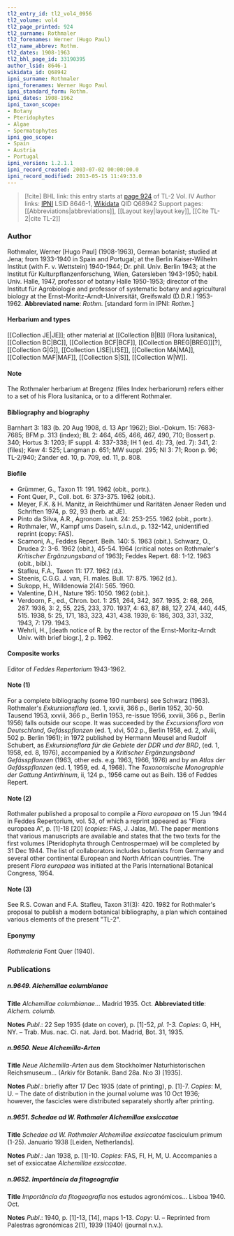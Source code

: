 ```yaml
---
tl2_entry_id: tl2_vol4_0956
tl2_volume: vol4
tl2_page_printed: 924
tl2_surname: Rothmaler
tl2_forenames: Werner (Hugo Paul)
tl2_name_abbrev: Rothm.
tl2_dates: 1908-1963
tl2_bhl_page_id: 33190395
author_lsid: 8646-1
wikidata_id: Q68942
ipni_surname: Rothmaler
ipni_forenames: Werner Hugo Paul
ipni_standard_form: Rothm.
ipni_dates: 1908-1962
ipni_taxon_scope: 
- Botany
- Pteridophytes
- Algae
- Spermatophytes
ipni_geo_scope: 
- Spain
- Austria
- Portugal
ipni_version: 1.2.1.1
ipni_record_created: 2003-07-02 00:00:00.0
ipni_record_modified: 2013-05-15 11:49:33.0
---
```


> [!cite] BHL link: this entry starts at [page 924](https://www.biodiversitylibrary.org/page/33190395) of TL-2 Vol. IV
> Author links: [IPNI](https://www.ipni.org/a/8646-1) LSID 8646-1, [Wikidata](https://www.wikidata.org/wiki/Q68942) QID Q68942
> Support pages: [[Abbreviations|abbreviations]], [[Layout key|layout key]], [[Cite TL-2|cite TL-2]]

### Author

Rothmaler, Werner \[Hugo Paul\] (1908-1963), German botanist; studied at Jena; from 1933-1940 in Spain and Portugal; at the Berlin Kaiser-Wilhelm Institut (with F. v. Wettstein) 1940-1944; Dr. phil. Univ. Berlin 1943; at the Institut für Kulturpflanzenforschung, Wien, Gatersleben 1943-1950; habil. Univ. Halle, 1947, professor of botany Halle 1950-1953; director of the Institut für Agrobiologie and professor of systematic botany and agricultural biology at the Ernst-Moritz-Arndt-Universität, Greifswald (D.D.R.) 1953-1962. 
**Abbreviated name**: *Rothm.* \[standard form in IPNI: *Rothm.*\]

#### Herbarium and types

[[Collection JE|JE]]; other material at [[Collection B|B]] (Flora lusitanica), [[Collection BC|BC]], [[Collection BCF|BCF]], [[Collection BREG|BREG]]\[?\], [[Collection G|G]], [[Collection LISE|LISE]], [[Collection MA|MA]], [[Collection MAF|MAF]], [[Collection S|S]], [[Collection W|W]].

#### Note

The Rothmaler herbarium at Bregenz (files Index herbariorum) refers either to a set of his Flora lusitanica, or to a different Rothmaler.

#### Bibliography and biography

Barnhart 3: 183 (b. 20 Aug 1908, d. 13 Apr 1962); Biol.-Dokum. 15: 7683-7685; BFM p. 313 (index); BL 2: 464, 465, 466, 467, 490, 710; Bossert p. 340; Hortus 3: 1203; IF suppl. 4: 337-338; IH 1 (ed. 4): 73, (ed. 7): 341, 2: (files); Kew 4: 525; Langman p. 651; MW suppl. 295; NI 3: 71; Roon p. 96; TL-2/940; Zander ed. 10, p. 709, ed. 11, p. 808.

#### Biofile

- Grümmer, G., Taxon 11: 191. 1962 (obit., portr.).
- Font Quer, P., Coll. bot. 6: 373-375. 1962 (obit.).
- Meyer, F.K. & H. Manitz, *in* Reichthümer und Raritäten Jenaer Reden und Schriften 1974, p. 92, 93 (herb. at JE).
- Pinto da Silva, A.R., Agronom. lusit. 24: 253-255. 1962 (obit., portr.).
- Rothmaler, W., Kampf ums Dasein, s.l.n.d., p. 132-142, unidentified reprint (copy: FAS).
- Scamoni, A., Feddes Repert. Beih. 140: 5. 1963 (obit.). Schwarz, O., Drudea 2: 3-6. 1962 (obit.), 45-54. 1964 (critical notes on Rothmaler's *Kritischer Ergänzungsband* of 1963); Feddes Repert. 68: 1-12. 1963 (obit., bibl.).
- Stafleu, F.A., Taxon 11: 177. 1962 (d.).
- Steenis, C.G.G. J. van, Fl. males. Bull. 17: 875. 1962 (d.).
- Sukopp, H., Willdenowia 2(4): 565. 1960.
- Valentine, D.H., Nature 195: 1050. 1962 (obit.).
- Verdoorn, F., ed., Chron. bot. 1: 251, 264, 342, 367. 1935, 2: 68, 266, 267. 1936, 3: 2, 55, 225, 233, 370. 1937, 4: 63, 87, 88, 127, 274, 440, 445, 515. 1938, 5: 25, 171, 183, 323, 431, 438. 1939, 6: 186, 303, 331, 332, 1943, 7: 179. 1943.
- Wehrli, H., \[death notice of R. by the rector of the Ernst-Moritz-Arndt Univ. with brief biogr.\], 2 p. 1962.

#### Composite works

Editor of *Feddes Repertorium* 1943-1962.

#### Note (1)

For a complete bibliography (some 190 numbers) see Schwarz (1963). Rothmaler's *Exkursionsflora* (ed. 1, xxviii, 366 p., Berlin 1952, 30-50. Tausend 1953, xxviii, 366 p., Berlin 1953, re-issue 1956, xxviii, 366 p., Berlin 1956) falls outside our scope. It was succeeded by the *Excursionsflora von Deutschland, Gefässpflanzen* (ed. 1, xlvi, 502 p., Berlin 1958, ed. 2, xlviii, 502 p. Berlin 1961); in 1972 published by Hermann Meusel and Rudolf Schubert, as *Exkursionsflora für die Gebiete der DDR und der BRD*, (ed. 1, 1958, ed. 8, 1976), accompanied by a *Kritischer Ergänzungsband Gefässpflanzen* (1963, other eds. e.g. 1963, 1966, 1976) and by an *Atlas der Gefässpflanzen* (ed. 1, 1959, ed. 4, 1968). The *Taxonomische Monographie der Gattung Antirrhinum*, ii, 124 p., 1956 came out as Beih. 136 of Feddes Repert.

#### Note (2)

Rothmaler published a proposal to compile a *Flora europaea* on 15 Jun 1944 in Feddes Repertorium, vol. 53, of which a reprint appeared as "Flora europaea A", p. \[1\]-18 \[20\] (*copies*: FAS, J. Jalas, M). The paper mentions that various manuscripts are available and states that the two texts for the first volumes (Pteridophyta through Centrospermae) will be completed by 31 Dec 1944. The list of collaborators includes botanists from Germany and several other continental European and North African countries. The present *Flora europaea* was initiated at the Paris International Botanical Congress, 1954.

#### Note (3)

See R.S. Cowan and F.A. Stafleu, Taxon 31(3): 420. 1982 for Rothmaler's proposal to publish a modern botanical bibliography, a plan which contained various elements of the present "TL-2".

#### Eponymy

*Rothmaleria* Font Quer (1940).

### Publications

##### n.9649. Alchemillae columbianae

**Title**
*Alchemillae columbianae*... Madrid 1935. Oct.
**Abbreviated title**: *Alchem. columb.*

**Notes**
*Publ*.: 22 Sep 1935 (date on cover), p. \[1\]-52, *pl. 1-3. Copies*: G, HH, NY. – Trab. Mus. nac. Ci. nat. Jard. bot. Madrid, Bot. 31, 1935.

##### n.9650. Neue Alchemilla-Arten

**Title**
*Neue Alchemilla-Arten* aus dem Stockholmer Naturhistorischen Reichsmuseum... (Arkiv för Botanik. Band 28a. N:o 3) \[1935\].

**Notes**
*Publ*.: briefly after 17 Dec 1935 (date of printing), p. \[1\]-7. *Copies*: M, U. – The date of distribution in the journal volume was 10 Oct 1936; however, the fascicles were distributed separately shortly after printing.

##### n.9651. Schedae ad W. Rothmaler Alchemillae exsiccatae

**Title**
*Schedae ad W. Rothmaler Alchemillae exsiccatae* fasciculum primum (1-25). Januario 1938 \[Leiden, Netherlands\].

**Notes**
*Publ*.: Jan 1938, p. \[1\]-10. *Copies*: FAS, FI, H, M, U. Accompanies a set of exsiccatae *Alchemillae exsiccatae*.

##### n.9652. Importância da fitogeografia

**Title**
*Importância da fitogeografia* nos estudos agronómicos... Lisboa 1940. Oct.

**Notes**
*Publ*.: 1940, p. \[1\]-13, \[14\], maps 1-13. *Copy*: U. – Reprinted from Palestras agronómicas 2(1), 1939 (1940) (journal n.v.).

